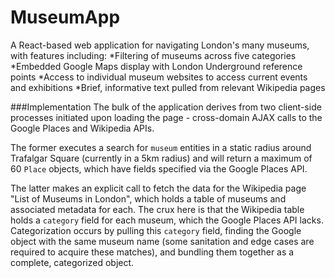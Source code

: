 # MuseumApp
A React-based web application for navigating London's many museums, with features including:
*Filtering of museums across five categories
*Embedded Google Maps display with London Underground reference points
*Access to individual museum websites to access current events and exhibitions
*Brief, informative text pulled from relevant Wikipedia pages

###Implementation
The bulk of the application derives from two client-side processes initiated upon loading the page - cross-domain AJAX calls to the Google Places and Wikipedia APIs. 

The former executes a search for `museum` entities in a static radius around Trafalgar Square (currently in a 5km radius) and will return a maximum of 60 `Place` objects, which have fields specified via the Google Places API.

The latter makes an explicit call to fetch the data for the Wikipedia page "List of Museums in London", which holds a table of museums and associated metadata for each. The crux here is that the Wikipedia table holds a `category` field for each museum, which the Google Places API lacks. Categorization occurs by pulling this `category` field, finding the Google object with the same museum name (some sanitation and edge cases are required to acquire these matches), and bundling them together as a complete, categorized object.

